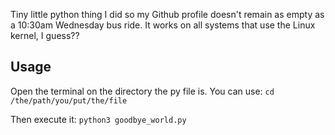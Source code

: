 Tiny little python thing I did so my Github profile doesn't remain as empty as a 10:30am Wednesday bus ride. It works on all systems that use the Linux kernel, I guess??

## Usage

Open the terminal on the directory the py file is. You can use:
 `cd /the/path/you/put/the/file`

Then execute it: 
 `python3 goodbye_world.py`
